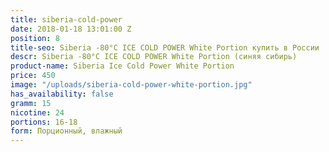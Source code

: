 ```yaml
---
title: siberia-cold-power
date: 2018-01-18 13:01:00 Z
position: 8
title-seo: Siberia -80°C ICE COLD POWER White Portion купить в России
descr: Siberia -80°C ICE COLD POWER White Portion (синяя сибирь)
product-name: Siberia Ice Cold Power White Portion
price: 450
image: "/uploads/siberia-cold-power-white-portion.jpg"
has_availability: false
gramm: 15
nicotine: 24
portions: 16-18
form: Порционный, влажный
---
```


